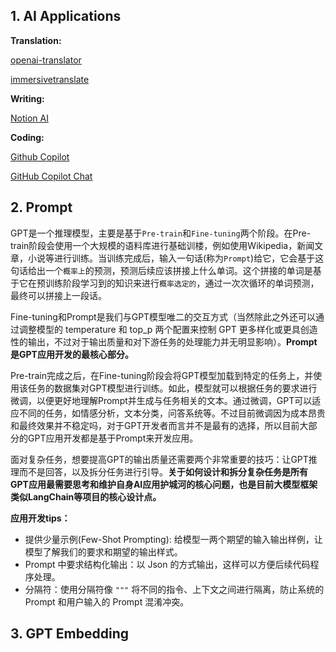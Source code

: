 ## 1. AI Applications

__Translation:__

[openai-translator](https://github.com/openai-translator/openai-translator)

[immersivetranslate](https://immersivetranslate.com/en/)

__Writing:__

[Notion AI](https://www.notion.so/product/ai)

__Coding:__

[Github Copilot](https://github.com/features/copilot)

[GitHub Copilot Chat](https://docs.github.com/en/copilot/github-copilot-chat/copilot-chat-in-ides/using-github-copilot-chat-in-your-ide?tool=vscode)


## 2. Prompt

GPT是一个推理模型，主要是基于``Pre-train``和``Fine-tuning``两个阶段。在Pre-train阶段会使用一个大规模的语料库进行基础训楼，例如使用Wikipedia，新闻文章，小说等进行训练。当训练完成后，输入一句话(称为``Prompt``)给它，它会基于这句话给出一个``概率上``的预测，预测后续应该拼接上什么单词。这个拼接的单词是基于它在预训练阶段学习到的知识来进行``概率选定的``，通过一次次循环的单词预测，最终可以拼接上一段话。

Fine-tuning和Prompt是我们与GPT模型唯二的交互方式（当然除此之外还可以通过调整模型的 temperature 和 top_p 两个配置来控制 GPT 更多样化或更具创造性的输出，不过对于输出质量和对下游任务的处理能力并无明显影响）。__Prompt是GPT应用开发的最核心部分。__

Pre-train完成之后，在Fine-tuning阶段会将GPT模型加载到特定的任务上，并使用该任务的数据集对GPT模型进行训练。如此，模型就可以根据任务的要求进行微调，以便更好地理解Prompt并生成与任务相关的文本。通过微调，GPT可以适应不同的任务，如情感分析，文本分类，问答系统等。不过目前微调因为成本昂贵和最终效果并不稳定吗，对于GPT开发者而言并不是最有的选择，所以目前大部分的GPT应用开发都是基于Prompt来开发应用。

面对复杂任务，想要提高GPT的输出质量还需要两个非常重要的技巧：让GPT推理而不是回答，以及拆分任务进行引导。__关于如何设计和拆分复杂任务是所有GPT应用最需要思考和维护自身AI应用护城河的核心问题，也是目前大模型框架类似LangChain等项目的核心设计点。__

__应用开发tips：__
* 提供少量示例(Few-Shot Prompting): 给模型一两个期望的输入输出样例，让模型了解我们的要求和期望的输出样式。
* Prompt 中要求结构化输出：以 Json 的方式输出，这样可以方便后续代码程序处理。
* 分隔符：使用分隔符像 ``"""`` 将不同的指令、上下文之间进行隔离，防止系统的 Prompt 和用户输入的 Prompt 混淆冲突。

## 3. GPT Embedding










